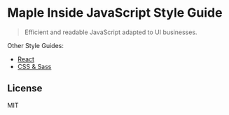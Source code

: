 # Maple Inside JavaScript Style Guide

> Efficient and readable JavaScript adapted to UI businesses.

Other Style Guides:
 - [React](react/)
 - [CSS & Sass](https://github.com/mapleinside/css)

## License

MIT
